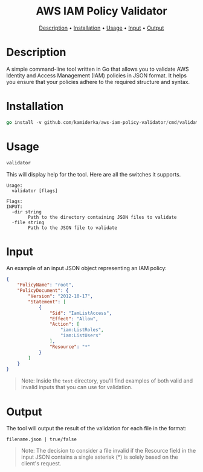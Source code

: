 <h1 align="center">
AWS IAM Policy Validator
</h1>

<p align="center">
  <a href="#description">Description</a> •
  <a href="#installation">Installation</a> •
  <a href="#usage">Usage</a> •
  <a href="#input">Input</a> •
  <a href="#output">Output</a> 
</p>

# Description 
A simple command-line tool written in Go that allows you to validate AWS Identity and Access Management (IAM) policies in JSON format. It helps you ensure that your policies adhere to the required structure and syntax.

# Installation 
```go
go install -v github.com/kamiderka/aws-iam-policy-validator/cmd/validator@latest`
```
# Usage
```sh
validator
```
This will display help for the tool. Here are all the switches it supports.

```console
Usage:
  validator [flags]

Flags:
INPUT:
  -dir string
        Path to the directory containing JSON files to validate
  -file string
        Path to the JSON file to validate
```

# Input
An example of an input JSON object representing an IAM policy:
```json
{
    "PolicyName": "root",
    "PolicyDocument": {
        "Version": "2012-10-17",
        "Statement": [
            {
                "Sid": "IamListAccess",
                "Effect": "Allow",
                "Action": [
                    "iam:ListRoles",
                    "iam:ListUsers"
                ],
                "Resource": "*"
            }
        ]
    }
}
```
>Note: Inside the `test` directory, you'll find examples of both valid and invalid inputs that you can use for validation.

# Output
The tool will output the result of the validation for each file in the format:

```console
filename.json | true/false
```
>Note: The decision to consider a file invalid if the Resource field in the input JSON contains a single asterisk (*) is solely based on the client's request.

